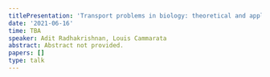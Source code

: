 ```yaml
---
titlePresentation: 'Transport problems in biology: theoretical and applied insights'
date: '2021-06-16'
time: TBA
speaker: Adit Radhakrishnan, Louis Cammarata
abstract: Abstract not provided.
papers: []
type: talk
---
```

